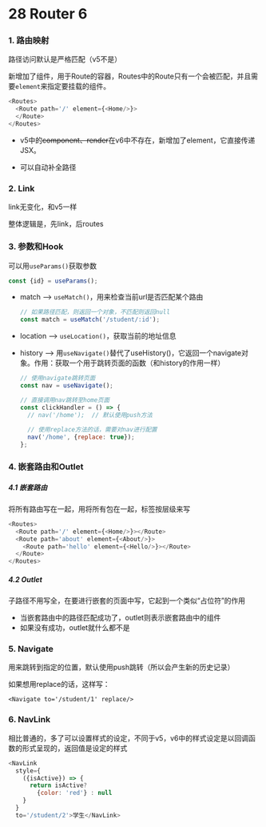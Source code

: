 # 28 Router 6

### 1. 路由映射

路径访问默认是严格匹配（v5不是）



新增加了组件<Routes/>，用于Route的容器，Routes中的Route只有一个会被匹配，并且需要`element`来指定要挂载的组件。

```javascript
<Routes>
  <Route path='/' element={<Home/>}>
  </Route>
</Routes>
```



- v5中的~~component、render~~在v6中不存在，新增加了element，它直接传递JSX。

- 可以自动补全路径

### 2. Link

link无变化，和v5一样

整体逻辑是，先link，后routes

### 3. 参数和Hook

可以用`useParams()`获取参数

```javascript
const {id} = useParams();
```



- match --> `useMatch()`，用来检查当前url是否匹配某个路由

  ```javascript
  // 如果路径匹配，则返回一个对象，不匹配则返回null
  const match = useMatch('/student/:id');
  ```

  

- location --> `useLocation()`，获取当前的地址信息

- history --> 用`useNavigate()`替代了useHistory()，它返回一个navigate对象。作用：获取一个用于跳转页面的函数（和history的作用一样）

  ```javascript
  // 使用navigate跳转页面
  const nav = useNavigate();
  
  // 直接调用nav跳转至home页面
  const clickHandler = () => {
    // nav('/home');  // 默认使用push方法
    
    // 使用replace方法的话，需要对nav进行配置
    nav('/home', {replace: true});
  };
  ```

### 4. 嵌套路由和Outlet

##### 4.1 嵌套路由

 将所有路由写在一起，用<Routes></Routes>将所有<Route>包在一起，<Route>标签按层级来写

```javascript
<Routes>
  <Route path='/' element={<Home/>}></Route>
  <Route path='about' element={<About/>}>
    <Route path='hello' element={<Hello/>}></Route>
  </Route>
</Routes>
```

##### 4.2 Outlet

子路径不用写全，在要进行嵌套的页面中写<Outlet/>，它起到一个类似“占位符”的作用

- 当嵌套路由中的路径匹配成功了，outlet则表示嵌套路由中的组件
- 如果没有成功，outlet就什么都不是

### 5. Navigate

用来跳转到指定的位置，默认使用push跳转（所以会产生新的历史记录）

如果想用replace的话，这样写：

`<Navigate to='/student/1' replace/>`

### 6. NavLink

相比普通的<Link>，<NavLink>多了可以设置样式的设定，不同于v5，v6中的样式设定是以回调函数的形式呈现的，返回值是设定的样式

```javascript
<NavLink
  style={
    ({isActive}) => {
      return isActive?
        {color: 'red'} : null
    }
  }
  to='/student/2'>学生</NavLink>
```













































